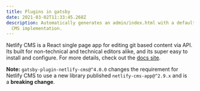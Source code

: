 ```yaml
---
title: Plugins in gatsby
date: 2021-03-02T11:33:45.268Z
description: Automatically generates an admin/index.html with a default Netlify
  CMS implementation.
---
```

<!--StartFragment-->

Netlify CMS is a React single page app for editing git based content via API. Its built for non-technical and technical editors alike, and its super easy to install and configure. For more details, check out the [docs site](https://netlifycms.org/).

**Note:** `gatsby-plugin-netlify-cms@^4.0.0` changes the requirement for Netlify CMS to use a new library published `netlify-cms-app@^2.9.x` and is a **breaking change**.

<!--EndFragment-->